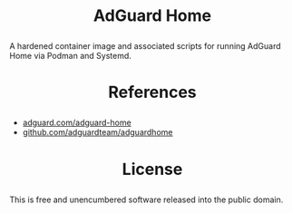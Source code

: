 ﻿<!-- This is free and unencumbered software released into the public domain -->

# <p align=center>AdGuard Home

A hardened container image and associated scripts for running AdGuard Home via
Podman and Systemd.

# <p align=center>References

- [adguard.com/adguard-home](https://adguard.com/adguard-home/overview.html)
- [github.com/adguardteam/adguardhome](https://github.com/adguardteam/adguardhome)

# <p align=center>License

This is free and unencumbered software released into the public domain.
